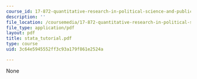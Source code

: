 ```yaml
---
course_id: 17-872-quantitative-research-in-political-science-and-public-policy-spring-2004
description: ''
file_location: /coursemedia/17-872-quantitative-research-in-political-science-and-public-policy-spring-2004/3c64e5945552ff3c93a179f861e2524a_stata_tutorial.pdf
file_type: application/pdf
layout: pdf
title: stata_tutorial.pdf
type: course
uid: 3c64e5945552ff3c93a179f861e2524a

---
```

None